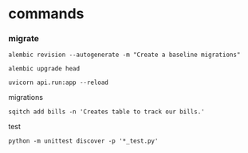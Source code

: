 # commands

### migrate
```shell
alembic revision --autogenerate -m "Create a baseline migrations"
```
```shell
alembic upgrade head
```
```shell
uvicorn api.run:app --reload
```

migrations

```shell
sqitch add bills -n 'Creates table to track our bills.'
```

test

```shell
python -m unittest discover -p '*_test.py'
```
